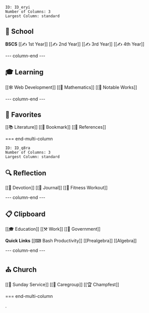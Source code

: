 
```start-multi-column
ID: ID_eryi
Number of Columns: 3
Largest Column: standard
```

<h2>🏫 School</h2>

**BSCS**
[[✍ 1st Year]]
[[✍ 2nd Year]]
[[✍ 3rd Year]]
[[✍ 4th Year]]

--- column-end ---

<h2>🎓 Learning</h2>

[[🕸 Web Development]]
[[🧮 Mathematics]]
[[💎 Notable Works]]

--- column-end ---

<h2>🔖 Favorites</h2>

[[📚 Literature]]
[[🔖 Bookmark]]
[[🔗 References]]

=== end-multi-column

```start-multi-column
ID: ID_q8ra
Number of Columns: 3
Largest Column: standard
```

<h2>🔍 Reflection</h2>

[[🙏 Devotion]]
[[📓 Journal]]
[[💪 Fitness Workout]]

--- column-end ---

<h2>📋 Clipboard</h2>

[[🎓 Education]]
[[⚒ Work]]
[[🎩 Government]]

**Quick Links**
[[⌨ Bash Productivity]]
[[Prealgebra]]
[[Algebra]]

--- column-end ---

<h2>⛪ Church</h2>

[[📄 Sunday Service]]
[[👥 Caregroup]]
[[🏆 Champfest]]

=== end-multi-column

.